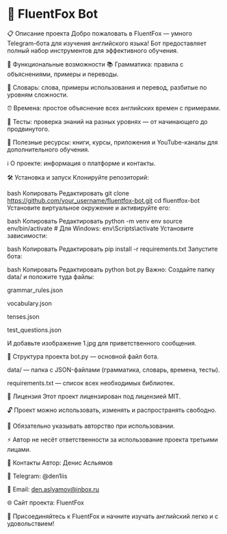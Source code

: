 # 🦊 FluentFox Bot
📋 Описание проекта
Добро пожаловать в FluentFox — умного Telegram-бота для изучения английского языка!
Бот предоставляет полный набор инструментов для эффективного обучения.

🚀 Функциональные возможности
📚 Грамматика: правила с объяснениями, примеры и переводы.

📖 Словарь: слова, примеры использования и перевод, разбитые по уровням сложности.

⏰ Времена: простое объяснение всех английских времен с примерами.

📝 Тесты: проверка знаний на разных уровнях — от начинающего до продвинутого.

🔗 Полезные ресурсы: книги, курсы, приложения и YouTube-каналы для дополнительного обучения.

ℹ️ О проекте: информация о платформе и контакты.

🛠️ Установка и запуск
Клонируйте репозиторий:

bash
Копировать
Редактировать
git clone https://github.com/your_username/fluentfox-bot.git
cd fluentfox-bot
Установите виртуальное окружение и активируйте его:

bash
Копировать
Редактировать
python -m venv env
source env/bin/activate  # Для Windows: env\Scripts\activate
Установите зависимости:

bash
Копировать
Редактировать
pip install -r requirements.txt
Запустите бота:

bash
Копировать
Редактировать
python bot.py
Важно:
Создайте папку data/ и положите туда файлы:

grammar_rules.json

vocabulary.json

tenses.json

test_questions.json

И добавьте изображение 1.jpg для приветственного сообщения.

📂 Структура проекта
bot.py — основной файл бота.

data/ — папка с JSON-файлами (грамматика, словарь, времена, тесты).

requirements.txt — список всех необходимых библиотек.

📝 Лицензия
Этот проект лицензирован под лицензией MIT.

🔓 Проект можно использовать, изменять и распространять свободно.

📜 Обязательно указывать авторство при использовании.

⚡ Автор не несёт ответственности за использование проекта третьими лицами.

📧 Контакты
Автор: Денис Асльямов

📱 Telegram: @den1iis

📧 Email: den.aslyamov@inbox.ru

🌐 Сайт проекта: FluentFox

🚀 Присоединяйтесь к FluentFox и начните изучать английский легко и с удовольствием!
